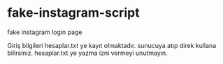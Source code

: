 # fake-instagram-script
fake instagram login page

Giriş bilgileri hesaplar.txt ye kayıt olmaktadır. 
sunucuya atıp direk kullana bilirsiniz.
hesaplar.txt ye yazma izni vermeyi unutmayın.

